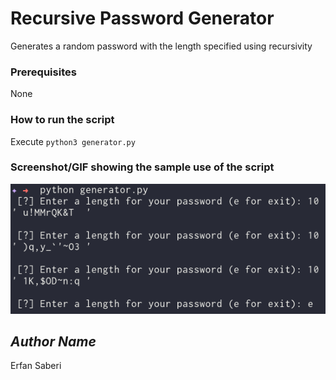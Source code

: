 # Recursive Password Generator
<!--Remove the below lines and add yours -->
Generates a random password with the length specified using recursivity

### Prerequisites
<!--Remove the below lines and add yours -->
None

### How to run the script
<!--Remove the below lines and add yours -->
Execute `python3 generator.py`

### Screenshot/GIF showing the sample use of the script
<!--Remove the below lines and add yours -->
![Screenshot of the generator.py file](Screenshot.png)

## *Author Name*
<!--Remove the below lines and add yours -->
Erfan Saberi
